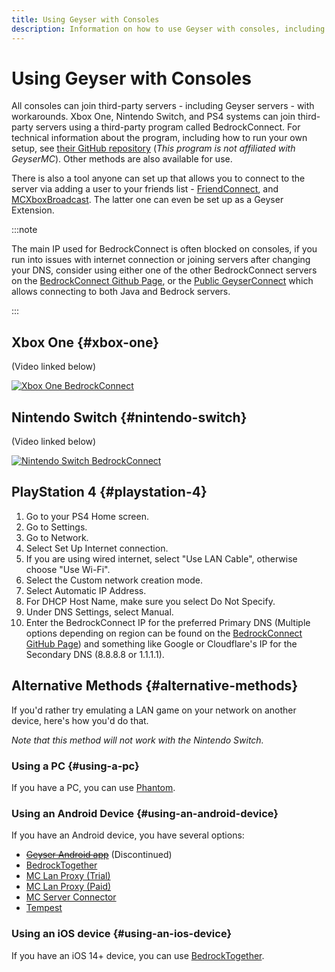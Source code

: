 ```yaml
---
title: Using Geyser with Consoles
description: Information on how to use Geyser with consoles, including how to join servers on console versions of Bedrock Edition.
---
```


# Using Geyser with Consoles

All consoles can join third-party servers - including Geyser servers - with workarounds. Xbox One, Nintendo Switch, and PS4 systems can join third-party servers using a third-party program called BedrockConnect. For technical information about the program, including how to run your own setup, see [their GitHub repository](https://github.com/Pugmatt/BedrockConnect) (*This program is not affiliated with GeyserMC*). Other methods are also available for use.

There is also a tool anyone can set up that allows you to connect to the server via adding a user to your friends list - [FriendConnect](https://github.com/Androecia/FriendConnect), and [MCXboxBroadcast](https://github.com/rtm516/MCXboxBroadcast). The latter one can even be set up as a Geyser Extension.

:::note

The main IP used for BedrockConnect is often blocked on consoles, 
if you run into issues with internet connection or joining servers after changing your DNS, 
consider using either one of the other BedrockConnect servers on the [BedrockConnect Github Page](https://github.com/Pugmatt/BedrockConnect), 
or the [Public GeyserConnect](https://www.geyserconnect.net) which allows connecting to both Java and Bedrock servers.

:::

## Xbox One {#xbox-one}

(Video linked below)

[![Xbox One BedrockConnect](https://img.youtube.com/vi/g8mHvasVHMs/0.jpg)](https://www.youtube.com/watch?v=g8mHvasVHMs)

## Nintendo Switch {#nintendo-switch}

(Video linked below)

[![Nintendo Switch BedrockConnect](https://img.youtube.com/vi/zalT_oR1nPM/0.jpg)](https://www.youtube.com/watch?v=zalT_oR1nPM)

## PlayStation 4 {#playstation-4}

1. Go to your PS4 Home screen.
2. Go to Settings.
3. Go to Network.
4. Select Set Up Internet connection.
5. If you are using wired internet, select "Use LAN Cable", otherwise choose "Use Wi-Fi".
6. Select the Custom network creation mode.
7. Select Automatic IP Address.
8. For DHCP Host Name, make sure you select Do Not Specify.
9. Under DNS Settings, select Manual.
10. Enter the BedrockConnect IP for the preferred Primary DNS (Multiple options depending on region can be found on the [BedrockConnect GitHub Page](https://github.com/Pugmatt/BedrockConnect)) and something like Google or Cloudflare's IP for the Secondary DNS (8.8.8.8 or 1.1.1.1).

## Alternative Methods {#alternative-methods}

If you'd rather try emulating a LAN game on your network on another device, here's how you'd do that.

*Note that this method will not work with the Nintendo Switch.*

### Using a PC {#using-a-pc}
If you have a PC, you can use [Phantom](https://github.com/jhead/phantom).

### Using an Android Device {#using-an-android-device}
If you have an Android device, you have several options:
- ~~[Geyser Android app](https://github.com/GeyserMC/GeyserAndroid)~~ (Discontinued)
- [BedrockTogether](https://play.google.com/store/apps/details?id=pl.extollite.bedrocktogetherapp)
- [MC Lan Proxy (Trial)](https://play.google.com/store/apps/details?id=com.luzenna.mineproxydroidtrial)
- [MC Lan Proxy (Paid)](https://play.google.com/store/apps/details?id=com.luzenna.mineproxydroid)
- [MC Server Connector](https://play.google.com/store/apps/details?id=com.smokiem.mcserverconnector)
- [Tempest](https://play.google.com/store/apps/details?id=net.ahmed.tempest)

### Using an iOS device {#using-an-ios-device}
If you have an iOS 14+ device, you can use [BedrockTogether](https://apps.apple.com/app/bedrocktogether/id1534593376).
